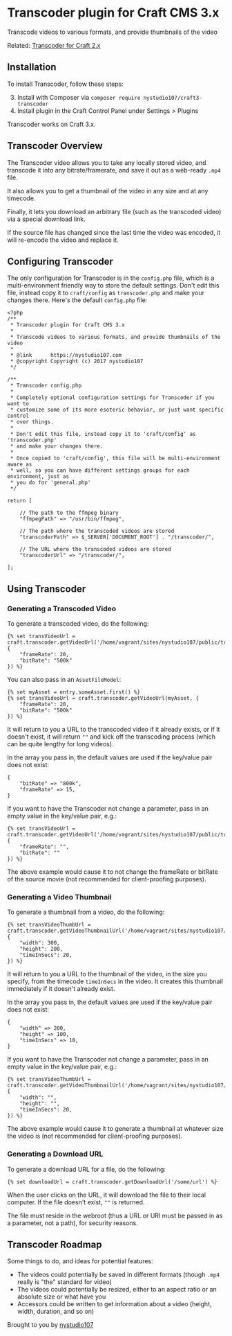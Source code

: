 # Transcoder plugin for Craft CMS 3.x

Transcode videos to various formats, and provide thumbnails of the video

Related: [Transcoder for Craft 2.x](https://github.com/nystudio107/transcoder)

## Installation

To install Transcoder, follow these steps:

3. Install with Composer via `composer require nystudio107/craft3-transcoder`
4. Install plugin in the Craft Control Panel under Settings > Plugins

Transcoder works on Craft 3.x.

## Transcoder Overview

The Transcoder video allows you to take any locally stored video, and transcode it into any bitrate/framerate, and save it out as a web-ready `.mp4` file.

It also allows you to get a thumbnail of the video in any size and at any timecode.

Finally, it lets you download an arbitrary file (such as the transcoded video) via a special download link.

If the source file has changed since the last time the video was encoded, it will re-encode the video and replace it.

## Configuring Transcoder

The only configuration for Transcoder is in the `config.php` file, which is a multi-environment friendly way to store the default settings.  Don't edit this file, instead copy it to `craft/config` as `transcoder.php` and make your changes there.  Here's the default `config.php` file:

    <?php
    /**
     * Transcoder plugin for Craft CMS 3.x
     *
     * Transcode videos to various formats, and provide thumbnails of the video
     *
     * @link      https://nystudio107.com
     * @copyright Copyright (c) 2017 nystudio107
     */

    /**
     * Transcoder config.php
     *
     * Completely optional configuration settings for Transcoder if you want to
     * customize some of its more esoteric behavior, or just want specific control
     * over things.
     *
     * Don't edit this file, instead copy it to 'craft/config' as 'transcoder.php'
     * and make your changes there.
     *
     * Once copied to 'craft/config', this file will be multi-environment aware as
     * well, so you can have different settings groups for each environment, just as
     * you do for 'general.php'
     */

    return [

        // The path to the ffmpeg binary
        "ffmpegPath" => "/usr/bin/ffmpeg",

        // The path where the transcoded videos are stored
        "transcoderPath" => $_SERVER['DOCUMENT_ROOT'] . "/transcoder/",

        // The URL where the transcoded videos are stored
        "transcoderUrl" => "/transcoder/",

    ];

## Using Transcoder

### Generating a Transcoded Video

To generate a transcoded video, do the following:

    {% set transVideoUrl = craft.transcoder.getVideoUrl('/home/vagrant/sites/nystudio107/public/trimurti.mp4', {
        "frameRate": 20,
        "bitRate": "500k"
    }) %}

You can also pass in an `AssetFileModel`:

    {% set myAsset = entry.someAsset.first() %}
    {% set transVideoUrl = craft.transcoder.getVideoUrl(myAsset, {
        "frameRate": 20,
        "bitRate": "500k"
    }) %}

It will return to you a URL to the transcoded video if it already exists, or if it doesn't exist, it will return `""` and kick off the transcoding process (which can be quite lengthy for long videos).

In the array you pass in, the default values are used if the key/value pair does not exist:

    {
        "bitRate" => "800k",
        "frameRate" => 15,
    }

If you want to have the Transcoder not change a parameter, pass in an empty value in the key/value pair, e.g.:

    {% set transVideoUrl = craft.transcoder.getVideoUrl('/home/vagrant/sites/nystudio107/public/trimurti.mp4', {
        "frameRate": "",
        "bitRate": ""
    }) %}

The above example would cause it to not change the frameRate or bitRate of the source movie (not recommended for client-proofing purposes).

### Generating a Video Thumbnail

To generate a thumbnail from a video, do the following:

    {% set transVideoThumbUrl = craft.transcoder.getVideoThumbnailUrl('/home/vagrant/sites/nystudio107/public/trimurti.mp4', {
        "width": 300,
        "height": 200,
        "timeInSecs": 20,
    }) %}

It will return to you a URL to the thumbnail of the video, in the size you specify, from the timecode `timeInSecs` in the video.  It creates this thumbnail immediately if it doesn't already exist.

In the array you pass in, the default values are used if the key/value pair does not exist:

    {
        "width" => 200,
        "height" => 100,
        "timeInSecs" => 10,
    }

If you want to have the Transcoder not change a parameter, pass in an empty value in the key/value pair, e.g.:

    {% set transVideoThumbUrl = craft.transcoder.getVideoThumbnailUrl('/home/vagrant/sites/nystudio107/public/trimurti.mp4', {
        "width": "",
        "height": "",
        "timeInSecs": 20,
    }) %}

The above example would cause it to generate a thumbnail at whatever size the video is (not recommended for client-proofing purposes).

### Generating a Download URL

To generate a download URL for a file, do the following:

    {% set downloadUrl = craft.transcoder.getDownloadUrl('/some/url') %}

When the user clicks on the URL, it will download the file to their local computer.  If the file doesn't exist, `""` is returned.

The file must reside in the webroot (thus a URL or URI must be passed in as a parameter, not a path), for security reasons.

## Transcoder Roadmap

Some things to do, and ideas for potential features:

* The videos could potentially be saved in different formats (though `.mp4` really is "the" standard for video)
* The videos could potentially be resized, either to an aspect ratio or an absolute size or what have you
* Accessors could be written to get information about a video (height, width, duration, and so on)

Brought to you by [nystudio107](https://nystudio107.com)
